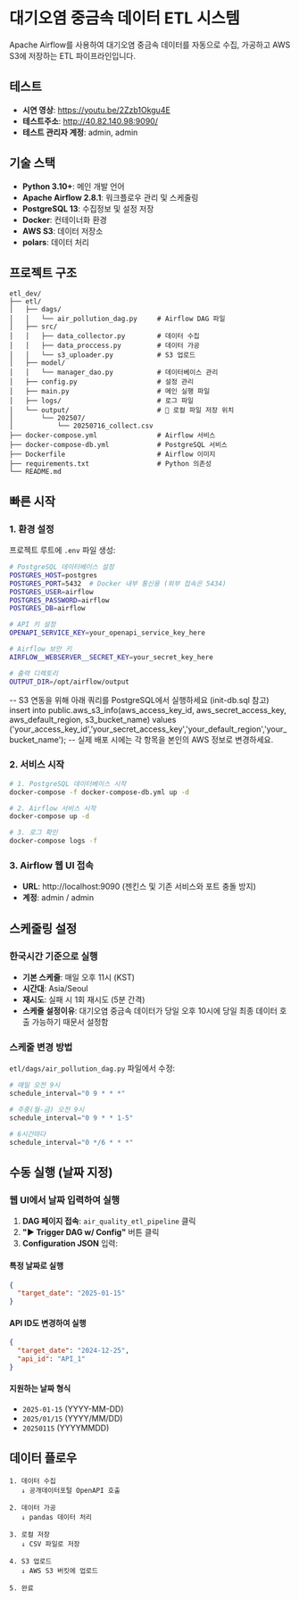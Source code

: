 # 대기오염 중금속 데이터 ETL 시스템

Apache Airflow를 사용하여 대기오염 중금속 데이터를 자동으로 수집, 가공하고 AWS S3에 저장하는 ETL 파이프라인입니다.

## 테스트
- **시연 영상**: https://youtu.be/2Zzb1Okgu4E 
- **테스트주소**: http://40.82.140.98:9090/
- **테스트 관리자 계정**: admin, admin

## 기술 스택

- **Python 3.10+**: 메인 개발 언어
- **Apache Airflow 2.8.1**: 워크플로우 관리 및 스케줄링
- **PostgreSQL 13**: 수집정보 및 설정 저장
- **Docker**: 컨테이너화 환경
- **AWS S3**: 데이터 저장소
- **polars**: 데이터 처리

## 프로젝트 구조

```
etl_dev/
├── etl/
│   ├── dags/
│   │   └── air_pollution_dag.py     # Airflow DAG 파일
│   ├── src/
│   │   ├── data_collector.py        # 데이터 수집
│   │   ├── data_proccess.py         # 데이터 가공
│   │   └── s3_uploader.py           # S3 업로드
│   ├── model/
│   │   └── manager_dao.py           # 데이터베이스 관리
│   ├── config.py                    # 설정 관리
│   ├── main.py                      # 메인 실행 파일
│   ├── logs/                        # 로그 파일
│   └── output/                      # 📁 로컬 파일 저장 위치
│       └── 202507/
│           └── 20250716_collect.csv
├── docker-compose.yml               # Airflow 서비스
├── docker-compose-db.yml            # PostgreSQL 서비스
├── Dockerfile                       # Airflow 이미지
├── requirements.txt                 # Python 의존성
└── README.md
```

## 빠른 시작

### 1. 환경 설정

프로젝트 루트에 `.env` 파일 생성:

```bash
# PostgreSQL 데이터베이스 설정
POSTGRES_HOST=postgres
POSTGRES_PORT=5432  # Docker 내부 통신용 (외부 접속은 5434)
POSTGRES_USER=airflow
POSTGRES_PASSWORD=airflow
POSTGRES_DB=airflow

# API 키 설정
OPENAPI_SERVICE_KEY=your_openapi_service_key_here

# Airflow 보안 키
AIRFLOW__WEBSERVER__SECRET_KEY=your_secret_key_here

# 출력 디렉토리
OUTPUT_DIR=/opt/airflow/output
```

-- S3 연동을 위해 아래 쿼리를 PostgreSQL에서 실행하세요 (init-db.sql 참고)
insert into public.aws_s3_info(aws_access_key_id, aws_secret_access_key, aws_default_region, s3_bucket_name)
values ('your_access_key_id','your_secret_access_key','your_default_region','your_bucket_name');
-- 실제 배포 시에는 각 항목을 본인의 AWS 정보로 변경하세요.

### 2. 서비스 시작

```bash
# 1. PostgreSQL 데이터베이스 시작
docker-compose -f docker-compose-db.yml up -d

# 2. Airflow 서비스 시작
docker-compose up -d

# 3. 로그 확인
docker-compose logs -f
```

### 3. Airflow 웹 UI 접속

- **URL**: http://localhost:9090 (젠킨스 및 기존 서비스와 포트 충돌 방지)
- **계정**: admin / admin

## 스케줄링 설정

### 한국시간 기준으로 실행
- **기본 스케줄**: 매일 오후 11시 (KST)
- **시간대**: Asia/Seoul
- **재시도**: 실패 시 1회 재시도 (5분 간격)
- **스케줄 설정이유**: 대기오염 중금속 데이터가 당일 오후 10시에 당일 최종 데이터 호출 가능하기 때문서 설정함

### 스케줄 변경 방법

`etl/dags/air_pollution_dag.py` 파일에서 수정:

```python
# 매일 오전 9시
schedule_interval="0 9 * * *"

# 주중(월-금) 오전 9시  
schedule_interval="0 9 * * 1-5"

# 6시간마다
schedule_interval="0 */6 * * *"
```

## 수동 실행 (날짜 지정)

### 웹 UI에서 날짜 입력하여 실행

1. **DAG 페이지 접속**: `air_quality_etl_pipeline` 클릭
2. **"▶ Trigger DAG w/ Config"** 버튼 클릭
3. **Configuration JSON** 입력:

#### 특정 날짜로 실행
```json
{
  "target_date": "2025-01-15"
}
```

#### API ID도 변경하여 실행
```json
{
  "target_date": "2024-12-25",
  "api_id": "API_1"
}
```

#### 지원하는 날짜 형식
- `2025-01-15` (YYYY-MM-DD)
- `2025/01/15` (YYYY/MM/DD)
- `20250115` (YYYYMMDD)

## 데이터 플로우

```
1. 데이터 수집
   ↓ 공개데이터포털 OpenAPI 호출
   
2. 데이터 가공  
   ↓ pandas 데이터 처리
   
3. 로컬 저장
   ↓ CSV 파일로 저장
   
4. S3 업로드
   ↓ AWS S3 버킷에 업로드
   
5. 완료
```
